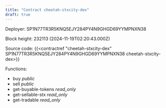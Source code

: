 ```yaml
---
title: "Contract cheetah-stxcity-dex"
draft: true
---
```

Deployer: SP1N77TR3R5KNQ5EJY284PY4N9GHGD69YYMPNXN38


 



Block height: 232113 (2024-11-19T02:20:43.000Z)

Source code: {{<contractref "cheetah-stxcity-dex" SP1N77TR3R5KNQ5EJY284PY4N9GHGD69YYMPNXN38 cheetah-stxcity-dex>}}

Functions:

* buy _public_
* sell _public_
* get-buyable-tokens _read_only_
* get-sellable-stx _read_only_
* get-tradable _read_only_
